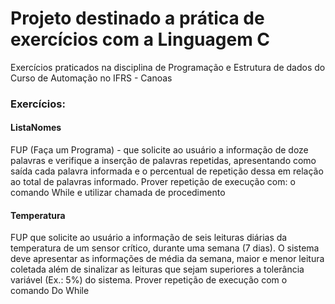 # Projeto destinado a prática de exercícios com a Linguagem C
Exercícios praticados na disciplina de Programação e Estrutura de dados do Curso de Automação no IFRS - Canoas

### Exercícios: 
#### ListaNomes
FUP (Faça um Programa) - que solicite ao usuário a informação de doze palavras e verifique a inserção de palavras repetidas, apresentando como saída cada palavra informada e o percentual de repetição dessa em relação ao total de palavras informado. Prover repetição de execução com: o comando While e utilizar chamada de procedimento

#### Temperatura
FUP que solicite ao usuário a informação de seis leituras diárias da temperatura de um sensor crítico, durante uma semana (7 dias). O sistema deve apresentar as informações de média da semana, maior e menor leitura coletada além de sinalizar as leituras que sejam superiores a tolerância variável (Ex.: 5%) do sistema. Prover repetição de execução com o comando Do While

